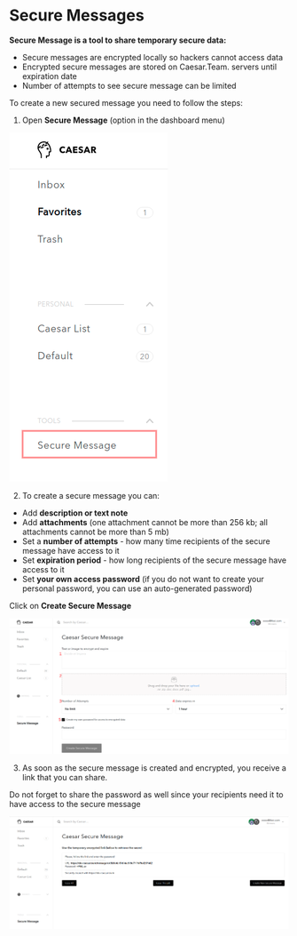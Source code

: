 # Secure Messages

**Secure Message is a tool to share temporary secure data:**

* Secure messages are encrypted locally so hackers cannot access data
* Encrypted secure messages are stored on Caesar.Team. servers until expiration date
* Number of attempts to see secure message can be limited

To create a new secured message you need to follow the steps: 

1. Open **Secure Message** \(option in the dashboard menu\)

![](../.gitbook/assets/sec_message-1.png)



2. To create a secure message you can:

* Add **description or text note**
* Add **attachments** \(one attachment cannot be more than 256 kb; all attachments cannot be more than 5 mb\)
* Set a **number of attempts** - how many time recipients of the secure message have access to it
* Set **expiration period** - how long recipients of the secure message have access to it
* Set **your own access password** \(if you do not want to create your personal password, you can use an auto-generated password\)

Click on **Create Secure Message**

![](../.gitbook/assets/sec_message-2.png)

3. As soon as the secure message is created and encrypted, you receive a link that you can share. 

Do not forget to share the password as well since your recipients need it to have access to the secure message

![](../.gitbook/assets/sec_message-3.png)



